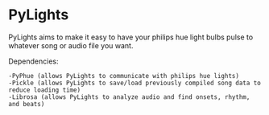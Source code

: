 # PyLights
PyLights aims to make it easy to have your philips hue light bulbs pulse to whatever song or audio file you want.

Dependencies:

	-PyPhue (allows PyLights to communicate with philips hue lights)
	-Pickle (allows PyLights to save/load previously compiled song data to reduce loading time)
	-Librosa (allows PyLights to analyze audio and find onsets, rhythm, and beats)
